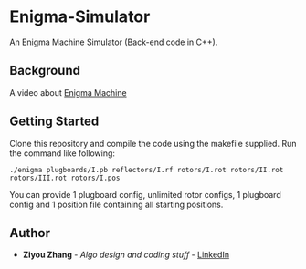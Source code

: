 # Enigma-Simulator
An Enigma Machine Simulator (Back-end code in C++).

## Background
A video about [Enigma Machine](https://www.youtube.com/watch?v=ASfAPOiq_eQ&t=)

## Getting Started

Clone this repository and compile the code using the makefile supplied. Run the command like following:

```
./enigma plugboards/I.pb reflectors/I.rf rotors/I.rot rotors/II.rot rotors/III.rot rotors/I.pos
```

You can provide 1 plugboard config, unlimited rotor configs, 1 plugboard config and 1 position file containing all starting positions.


## Author

* **Ziyou Zhang** - *Algo design and coding stuff* - [LinkedIn](https://www.linkedin.com/in/ziyou-zhang/)